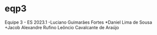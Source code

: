 # eqp3
Equipe 3 - ES 2023.1
  -Luciano Guimarães Fortes
  *Daniel Lima de Sousa
  +Jacob Alexandre Rufino Leôncio Cavalcante de Araújo
